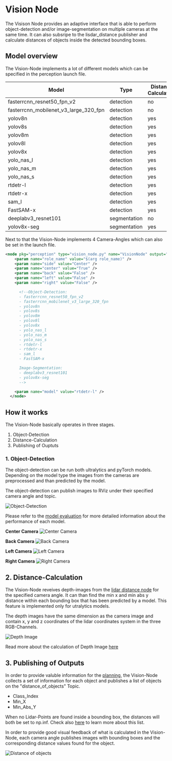 # Vision Node

The Visison Node provides an adaptive interface that is able to perform object-detection and/or image-segmentation on multiple cameras at the same time. It can also subsripe to the lisdar_distance publisher and calculate distances of objects inside the detected bounding boxes.

## Model overview

The Vision-Node implements a lot of different models which can be specified in the perception launch file.

| Model                                 | Type         | Distance Calculation |
|---------------------------------------|--------------|--------|
| fasterrcnn_resnet50_fpn_v2            | detection    | no     |
| fasterrcnn_mobilenet_v3_large_320_fpn | detection    | no     |
| yolov8n                               | detection    | yes    |
| yolov8s                               | detection    | yes    |
| yolov8m                               | detection    | yes    |
| yolov8l                               | detection    | yes    |
| yolov8x                               | detection    | yes    |
| yolo_nas_l                            | detection    | yes    |
| yolo_nas_m                            | detection    | yes    |
| yolo_nas_s                            | detection    | yes    |
| rtdetr-l                              | detection    | yes    |
| rtdetr-x                              | detection    | yes    |
| sam_l                                 | detection    | yes    |
| FastSAM-x                             | detection    | yes    |
| deeplabv3_resnet101                   | segmentation | no     |
| yolov8x-seg                           | segmentation | yes    |

Next to that the Vision-Node implements 4 Camera-Angles which can also be set in the launch file.

```xml
<node pkg="perception" type="vision_node.py" name="VisionNode" output="screen">
    <param name="role_name" value="$(arg role_name)" />
    <param name="side" value="Center" />
    <param name="center" value="True" />
    <param name="back" value="False" />
    <param name="left" value="False" />
    <param name="right" value="False" />

      <!--Object-Detection: 
      - fasterrcnn_resnet50_fpn_v2 
      - fasterrcnn_mobilenet_v3_large_320_fpn
      - yolov8n
      - yolov8s
      - yolov8m
      - yolov8l
      - yolov8x
      - yolo_nas_l
      - yolo_nas_m
      - yolo_nas_s
      - rtdetr-l
      - rtdetr-x
      - sam_l
      - FastSAM-x

      Image-Segmentation:
      - deeplabv3_resnet101
      - yolov8x-seg 
      -->

    <param name="model" value="rtdetr-l" />
  </node>
```

## How it works

The Vision-Node basically operates in three stages.

1. Object-Detection
2. Distance-Calculation
3. Publishing of Ouptuts

### 1. Object-Detection

The object-detection can be run both ultralytics and pyTorch models. Depending on the model type the images from the cameras are preprocessed and than predicted by the model.

The object-detection can publish images to RViz under their specified camera angle and topic.

![Object-Detection](../06_perception/experiments/object-detection-model_evaluation/asset-copies/1619_yolov8x_seg.jpg)

Please refer to the [model evaluation](../06_perception/experiments/object-detection-model_evaluation/README.md) for more detailed information about the performance of each model.

**Center Camera**
![Center Camera](../00_assets/Front_Detection.png)

**Back Camera**
![Back Camera](../00_assets/Back_Detection.png)

**Left Camera**
![Left Camera](../00_assets/Left_Detection.png)

**Right Camera**
![Right Camera](../00_assets/Right_Detection.png)

## 2. Distance-Calculation

The Vision-Node reveives depth-images from the [lidar distance node](12_distance_to_objects.md) for the specified camera angle. It can than find the min x and min abs y distance within each bounding box that has been predicted by a model. This feature is implemented only for utralytics models.

The depth images have the same dimension as the camera image and contain x, y and z coordinates of the lidar coordinates system in the three RGB-Channels.

![Depth Image](../00_assets/2_15_layover.png)

Read more about the calculation of Depth Image [here](12_distance-to_objects.md)

## 3. Publishing of Outputs

In order to provide valuble information for the [planning](../07_planning/README.md), the Vision-Node collects a set of information for each object and publishes a list of objects on the "distance_of_objects" Topic.

- Class_Index
- Min_X
- Min_Abs_Y

When no Lidar-Points are found inside a bounding box, the distances will both be set to np.inf.
Check also [here](12_distance-to_objects.md) to learn more about this list.

In order to provide good visual feedback of what is calculated in the Vision-Node, each camera angle publishes images with bounding boxes and the corresponding distance values found for the object.

![Distance of objects](../00_assets/distance_visualization.png)
